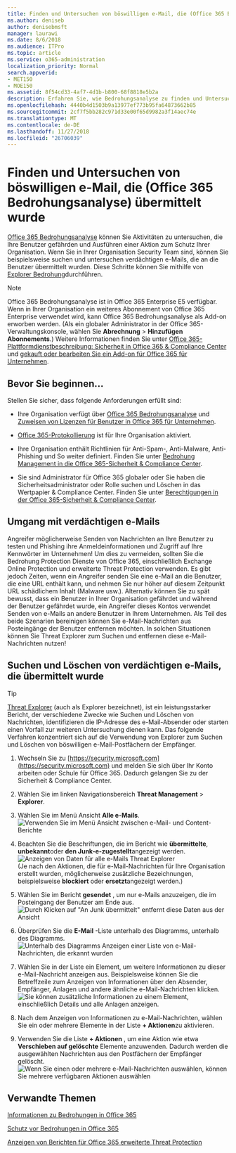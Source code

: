 ```yaml
---
title: Finden und Untersuchen von böswilligen e-Mail, die (Office 365 Bedrohungsanalyse) übermittelt wurde
ms.author: deniseb
author: denisebmsft
manager: laurawi
ms.date: 8/6/2018
ms.audience: ITPro
ms.topic: article
ms.service: o365-administration
localization_priority: Normal
search.appverid:
- MET150
- MOE150
ms.assetid: 8f54cd33-4af7-4d1b-b800-68f8818e5b2a
description: Erfahren Sie, wie Bedrohungsanalyse zu finden und Untersuchen von böswilligen e-Mail verwenden.
ms.openlocfilehash: 4440b4d1503b9a13977ef773b95fa64873662b85
ms.sourcegitcommit: 2cf7f5bb282c971d33e00f65d9982a3f14aec74e
ms.translationtype: MT
ms.contentlocale: de-DE
ms.lasthandoff: 11/27/2018
ms.locfileid: "26706039"
---
```

# <a name="find-and-investigate-malicious-email-that-was-delivered-office-365-threat-intelligence"></a>Finden und Untersuchen von böswilligen e-Mail, die (Office 365 Bedrohungsanalyse) übermittelt wurde

[Office 365 Bedrohungsanalyse](office-365-ti.md) können Sie Aktivitäten zu untersuchen, die Ihre Benutzer gefährden und Ausführen einer Aktion zum Schutz Ihrer Organisation. Wenn Sie in Ihrer Organisation Security Team sind, können Sie beispielsweise suchen und untersuchen verdächtigen e-Mails, die an die Benutzer übermittelt wurden. Diese Schritte können Sie mithilfe von [Explorer Bedrohung](get-started-with-ti.md#threat-explorer)durchführen.
  
> [!NOTE]
> Office 365 Bedrohungsanalyse ist in Office 365 Enterprise E5 verfügbar. Wenn in Ihrer Organisation ein weiteres Abonnement von Office 365 Enterprise verwendet wird, kann Office 365 Bedrohungsanalyse als Add-on erworben werden. (Als ein globaler Administrator in der Office 365-Verwaltungskonsole, wählen Sie **Abrechnung** \> **Hinzufügen Abonnements**.) Weitere Informationen finden Sie unter [Office 365-Plattformdienstbeschreibung: Sicherheit in Office 365 &amp; Compliance Center](https://technet.microsoft.com/en-us/library/dn933793.aspx) und [gekauft oder bearbeiten Sie ein Add-on für Office 365 für Unternehmen](https://support.office.com/article/4e7b57d6-b93b-457d-aecd-0ea58bff07a6). 
  
## <a name="before-you-begin"></a>Bevor Sie beginnen...

Stellen Sie sicher, dass folgende Anforderungen erfüllt sind:
  
- Ihre Organisation verfügt über [Office 365 Bedrohungsanalyse](office-365-ti.md) und [Zuweisen von Lizenzen für Benutzer in Office 365 für Unternehmen](https://support.office.com/article/997596b5-4173-4627-b915-36abac6786dc).
    
- [Office 365-Protokollierung](turn-audit-log-search-on-or-off.md) ist für Ihre Organisation aktiviert. 
    
- Ihre Organisation enthält Richtlinien für Anti-Spam-, Anti-Malware, Anti-Phishing und So weiter definiert. Finden Sie unter [Bedrohung Management in die Office 365-Sicherheit &amp; Compliance Center](threat-management.md).
    
- Sie sind Administrator für Office 365 globaler oder Sie haben die Sicherheitsadministrator oder Rolle suchen und Löschen in das Wertpapier &amp; Compliance Center. Finden Sie unter [Berechtigungen in der Office 365-Sicherheit &amp; Compliance Center](permissions-in-the-security-and-compliance-center.md).
    
## <a name="dealing-with-suspicious-emails"></a>Umgang mit verdächtigen e-Mails

Angreifer möglicherweise Senden von Nachrichten an Ihre Benutzer zu testen und Phishing ihre Anmeldeinformationen und Zugriff auf Ihre Kennwörter im Unternehmen! Um dies zu vermeiden, sollten Sie die Bedrohung Protection Dienste von Office 365, einschließlich Exchange Online Protection und erweiterte Threat Protection verwenden. Es gibt jedoch Zeiten, wenn ein Angreifer senden Sie eine e-Mail an die Benutzer, die eine URL enthält kann, und nehmen Sie nur höher auf diesem Zeitpunkt URL schädlichem Inhalt (Malware usw.). Alternativ können Sie zu spät bewusst, dass ein Benutzer in Ihrer Organisation gefährdet und während der Benutzer gefährdet wurde, ein Angreifer dieses Kontos verwendet Senden von e-Mails an andere Benutzer in Ihrem Unternehmen. Als Teil des beide Szenarien bereinigen können Sie e-Mail-Nachrichten aus Posteingänge der Benutzer entfernen möchten. In solchen Situationen können Sie Threat Explorer zum Suchen und entfernen diese e-Mail-Nachrichten nutzen!
  
## <a name="find-and-delete-suspicious-email-that-was-delivered"></a>Suchen und Löschen von verdächtigen e-Mails, die übermittelt wurde

> [!TIP]
> [Threat Explorer](get-started-with-ti.md#threat-explorer) (auch als Explorer bezeichnet), ist ein leistungsstarker Bericht, der verschiedene Zwecke wie Suchen und Löschen von Nachrichten, identifizieren die IP-Adresse des e-Mail-Absender oder starten einen Vorfall zur weiteren Untersuchung dienen kann. Das folgende Verfahren konzentriert sich auf die Verwendung von Explorer zum Suchen und Löschen von böswilligen e-Mail-Postfächern der Empfänger. 
  
1. Wechseln Sie zu [https://security.microsoft.com](https://security.microsoft.com) und melden Sie sich über Ihr Konto arbeiten oder Schule für Office 365. Dadurch gelangen Sie zu der Sicherheit &amp; Compliance Center. 
    
2. Wählen Sie im linken Navigationsbereich **Threat Management** \> **Explorer**.
    
3. Wählen Sie im Menü Ansicht **Alle e-Mails**.<br/>![Verwenden Sie im Menü Ansicht zwischen e-Mail- und Content-Berichte](media/d39013ff-93b6-42f6-bee5-628895c251c2.png)
  
4. Beachten Sie die Beschriftungen, die im Bericht wie **übermittelte**, **unbekannt**oder **den Junk-e-zugestellt**angezeigt werden.<br/>![Anzeigen von Daten für alle e-Mails Threat Explorer](media/208826ed-a85e-446f-b276-b5fdc312fbcb.png)<br/>(Je nach den Aktionen, die für e-Mail-Nachrichten für Ihre Organisation erstellt wurden, möglicherweise zusätzliche Bezeichnungen, beispielsweise **blockiert** oder **ersetzt**angezeigt werden.)
    
5. Wählen Sie im Bericht **gesendet** , um nur e-Mails anzuzeigen, die im Posteingang der Benutzer am Ende aus.<br/>![Durch Klicken auf "An Junk übermittelt" entfernt diese Daten aus der Ansicht](media/e6fb2e47-461e-4f6f-8c65-c331bd858758.png)
  
6. Überprüfen Sie die **E-Mail** -Liste unterhalb des Diagramms, unterhalb des Diagramms.<br/>![Unterhalb des Diagramms Anzeigen einer Liste von e-Mail-Nachrichten, die erkannt wurden](media/dfb60590-1236-499d-97da-86c68621e2bc.png)
  
7. Wählen Sie in der Liste ein Element, um weitere Informationen zu dieser e-Mail-Nachricht anzeigen aus. Beispielsweise können Sie die Betreffzeile zum Anzeigen von Informationen über den Absender, Empfänger, Anlagen und andere ähnliche e-Mail-Nachrichten klicken.<br/>![Sie können zusätzliche Informationen zu einem Element, einschließlich Details und alle Anlagen anzeigen.](media/5a5707c3-d62a-4610-ae7b-900fff8708b2.png)
  
8. Nach dem Anzeigen von Informationen zu e-Mail-Nachrichten, wählen Sie ein oder mehrere Elemente in der Liste **+ Aktionen**zu aktivieren.
    
9. Verwenden Sie die Liste **+ Aktionen** , um eine Aktion wie etwa **Verschieben auf gelöschte** Elemente anzuwenden. Dadurch werden die ausgewählten Nachrichten aus den Postfächern der Empfänger gelöscht.<br/>![Wenn Sie einen oder mehrere e-Mail-Nachrichten auswählen, können Sie mehrere verfügbaren Aktionen auswählen](media/ef12e10c-60a7-4f66-8f76-68d77ae26de1.png)
  
## <a name="related-topics"></a>Verwandte Themen

[Informationen zu Bedrohungen in Office 365](office-365-ti.md)
  
[Schutz vor Bedrohungen in Office 365](protect-against-threats.md)
  
[Anzeigen von Berichten für Office 365 erweiterte Threat Protection](view-reports-for-atp.md)
  

